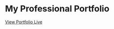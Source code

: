 # My Professional Portfolio

[View Portfolio Live](https://azam-aa.github.io/Portfolio_Azam_Pasha/)
